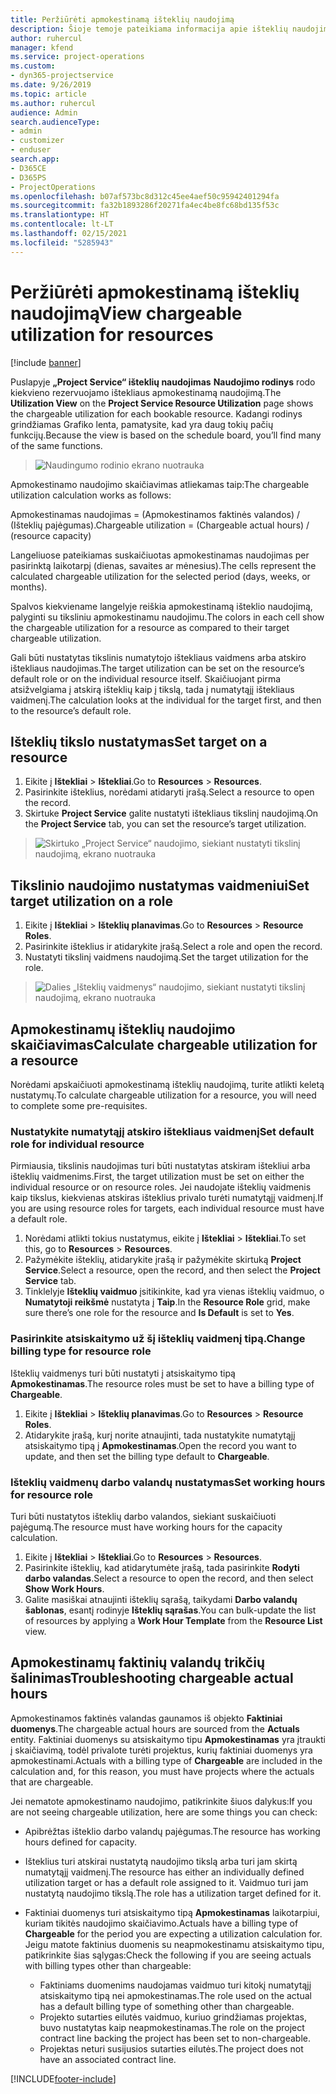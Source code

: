 ```yaml
---
title: Peržiūrėti apmokestinamą išteklių naudojimą
description: Šioje temoje pateikiama informacija apie išteklių naudojimo rodinį.
author: ruhercul
manager: kfend
ms.service: project-operations
ms.custom:
- dyn365-projectservice
ms.date: 9/26/2019
ms.topic: article
ms.author: ruhercul
audience: Admin
search.audienceType:
- admin
- customizer
- enduser
search.app:
- D365CE
- D365PS
- ProjectOperations
ms.openlocfilehash: b07af573bc8d312c45ee4aef50c95942401294fa
ms.sourcegitcommit: fa32b1893286f20271fa4ec4be8fc68bd135f53c
ms.translationtype: HT
ms.contentlocale: lt-LT
ms.lasthandoff: 02/15/2021
ms.locfileid: "5285943"
---
```

# <a name="view-chargeable-utilization-for-resources"></a><span data-ttu-id="6d2dd-103">Peržiūrėti apmokestinamą išteklių naudojimą</span><span class="sxs-lookup"><span data-stu-id="6d2dd-103">View chargeable utilization for resources</span></span>

[!include [banner](../includes/psa-now-project-operations.md)]
 
<span data-ttu-id="6d2dd-104">Puslapyje **„Project Service“ išteklių naudojimas** **Naudojimo rodinys** rodo kiekvieno rezervuojamo ištekliaus apmokestinamą naudojimą.</span><span class="sxs-lookup"><span data-stu-id="6d2dd-104">The **Utilization View** on the **Project Service Resource Utilization** page shows the chargeable utilization for each bookable resource.</span></span> <span data-ttu-id="6d2dd-105">Kadangi rodinys grindžiamas Grafiko lenta, pamatysite, kad yra daug tokių pačių funkcijų.</span><span class="sxs-lookup"><span data-stu-id="6d2dd-105">Because the view is based on the schedule board, you’ll find many of the same functions.</span></span>

> ![Naudingumo rodinio ekrano nuotrauka](media/FAQ-utilization-1.png)
 

<span data-ttu-id="6d2dd-107">Apmokestinamo naudojimo skaičiavimas atliekamas taip:</span><span class="sxs-lookup"><span data-stu-id="6d2dd-107">The chargeable utilization calculation works as follows:</span></span>

   <span data-ttu-id="6d2dd-108">Apmokestinamas naudojimas = (Apmokestinamos faktinės valandos) / (Išteklių pajėgumas).</span><span class="sxs-lookup"><span data-stu-id="6d2dd-108">Chargeable utilization = (Chargeable actual hours) / (resource capacity)</span></span>

<span data-ttu-id="6d2dd-109">Langeliuose pateikiamas suskaičiuotas apmokestinamas naudojimas per pasirinktą laikotarpį (dienas, savaites ar mėnesius).</span><span class="sxs-lookup"><span data-stu-id="6d2dd-109">The cells represent the calculated chargeable utilization for the selected period (days, weeks, or months).</span></span>

<span data-ttu-id="6d2dd-110">Spalvos kiekviename langelyje reiškia apmokestinamą išteklio naudojimą, palyginti su tiksliniu apmokestinamu naudojimu.</span><span class="sxs-lookup"><span data-stu-id="6d2dd-110">The colors in each cell show the chargeable utilization for a resource as compared to their target chargeable utilization.</span></span> 

<span data-ttu-id="6d2dd-111">Gali būti nustatytas tikslinis numatytojo ištekliaus vaidmens arba atskiro ištekliaus naudojimas.</span><span class="sxs-lookup"><span data-stu-id="6d2dd-111">The target utilization can be set on the resource’s default role or on the individual resource itself.</span></span> <span data-ttu-id="6d2dd-112">Skaičiuojant pirma atsižvelgiama į atskirą išteklių kaip į tikslą, tada į numatytąjį ištekliaus vaidmenį.</span><span class="sxs-lookup"><span data-stu-id="6d2dd-112">The calculation looks at the individual for the target first, and then to the resource’s default role.</span></span>

## <a name="set-target-on-a-resource"></a><span data-ttu-id="6d2dd-113">Išteklių tikslo nustatymas</span><span class="sxs-lookup"><span data-stu-id="6d2dd-113">Set target on a resource</span></span>

1. <span data-ttu-id="6d2dd-114">Eikite į **Ištekliai** \> **Ištekliai**.</span><span class="sxs-lookup"><span data-stu-id="6d2dd-114">Go to **Resources** \> **Resources**.</span></span> 
2. <span data-ttu-id="6d2dd-115">Pasirinkite išteklius, norėdami atidaryti įrašą.</span><span class="sxs-lookup"><span data-stu-id="6d2dd-115">Select a resource to open the record.</span></span> 
3. <span data-ttu-id="6d2dd-116">Skirtuke **Project Service** galite nustatyti ištekliaus tikslinį naudojimą.</span><span class="sxs-lookup"><span data-stu-id="6d2dd-116">On the **Project Service** tab, you can set the resource’s target utilization.</span></span>

> ![Skirtuko „Project Service“ naudojimo, siekiant nustatyti tikslinį naudojimą, ekrano nuotrauka](media/FAQ-utilization-2.png)
 
## <a name="set-target-utilization-on-a-role"></a><span data-ttu-id="6d2dd-118">Tikslinio naudojimo nustatymas vaidmeniui</span><span class="sxs-lookup"><span data-stu-id="6d2dd-118">Set target utilization on a role</span></span>

1. <span data-ttu-id="6d2dd-119">Eikite į **Ištekliai** \> **Išteklių planavimas**.</span><span class="sxs-lookup"><span data-stu-id="6d2dd-119">Go to **Resources** \> **Resource Roles**.</span></span> 
2. <span data-ttu-id="6d2dd-120">Pasirinkite išteklius ir atidarykite įrašą.</span><span class="sxs-lookup"><span data-stu-id="6d2dd-120">Select a role and open the record.</span></span> 
3. <span data-ttu-id="6d2dd-121">Nustatyti tikslinį vaidmens naudojimą.</span><span class="sxs-lookup"><span data-stu-id="6d2dd-121">Set the target utilization for the role.</span></span>

> ![Dalies „Išteklių vaidmenys“ naudojimo, siekiant nustatyti tikslinį naudojimą, ekrano nuotrauka](media/FAQ-utilization-3.png)
 
## <a name="calculate-chargeable-utilization-for-a-resource"></a><span data-ttu-id="6d2dd-123">Apmokestinamų išteklių naudojimo skaičiavimas</span><span class="sxs-lookup"><span data-stu-id="6d2dd-123">Calculate chargeable utilization for a resource</span></span>

<span data-ttu-id="6d2dd-124">Norėdami apskaičiuoti apmokestinamą išteklių naudojimą, turite atlikti keletą nustatymų.</span><span class="sxs-lookup"><span data-stu-id="6d2dd-124">To calculate chargeable utilization for a resource, you will need to complete some pre-requisites.</span></span> 

### <a name="set-default-role-for-individual-resource"></a><span data-ttu-id="6d2dd-125">Nustatykite numatytąjį atskiro ištekliaus vaidmenį</span><span class="sxs-lookup"><span data-stu-id="6d2dd-125">Set default role for individual resource</span></span>

<span data-ttu-id="6d2dd-126">Pirmiausia, tikslinis naudojimas turi būti nustatytas atskiram ištekliui arba išteklių vaidmenims.</span><span class="sxs-lookup"><span data-stu-id="6d2dd-126">First, the target utilization must be set on either the individual resource or on resource roles.</span></span> <span data-ttu-id="6d2dd-127">Jei naudojate išteklių vaidmenis kaip tikslus, kiekvienas atskiras išteklius privalo turėti numatytąjį vaidmenį.</span><span class="sxs-lookup"><span data-stu-id="6d2dd-127">If you are using resource roles for targets, each individual resource must have a default role.</span></span> 

1. <span data-ttu-id="6d2dd-128">Norėdami atlikti tokius nustatymus, eikite į **Ištekliai** \> **Ištekliai**.</span><span class="sxs-lookup"><span data-stu-id="6d2dd-128">To set this, go to **Resources** \> **Resources**.</span></span> 
2. <span data-ttu-id="6d2dd-129">Pažymėkite išteklių, atidarykite įrašą ir pažymėkite skirtuką **Project Service**.</span><span class="sxs-lookup"><span data-stu-id="6d2dd-129">Select a resource, open the record, and then select the **Project Service** tab.</span></span> 
3. <span data-ttu-id="6d2dd-130">Tinklelyje **Išteklių vaidmuo** įsitikinkite, kad yra vienas išteklių vaidmuo, o **Numatytoji reikšmė** nustatyta į **Taip**.</span><span class="sxs-lookup"><span data-stu-id="6d2dd-130">In the **Resource Role** grid, make sure there’s one role for the resource and **Is Default** is set to **Yes**.</span></span>
 
### <a name="change-billing-type-for-resource-role"></a><span data-ttu-id="6d2dd-131">Pasirinkite atsiskaitymo už šį išteklių vaidmenį tipą.</span><span class="sxs-lookup"><span data-stu-id="6d2dd-131">Change billing type for resource role</span></span>

<span data-ttu-id="6d2dd-132">Išteklių vaidmenys turi būti nustatyti į atsiskaitymo tipą **Apmokestinamas**.</span><span class="sxs-lookup"><span data-stu-id="6d2dd-132">The resource roles must be set to have a billing type of **Chargeable**.</span></span> 

1. <span data-ttu-id="6d2dd-133">Eikite į **Ištekliai** \> **Išteklių planavimas**.</span><span class="sxs-lookup"><span data-stu-id="6d2dd-133">Go to **Resources** \> **Resource Roles**.</span></span> 
2. <span data-ttu-id="6d2dd-134">Atidarykite įrašą, kurį norite atnaujinti, tada nustatykite numatytąjį atsiskaitymo tipą į **Apmokestinamas**.</span><span class="sxs-lookup"><span data-stu-id="6d2dd-134">Open the record you want to update, and then set the billing type default to **Chargeable**.</span></span>

### <a name="set-working-hours-for-resource-role"></a><span data-ttu-id="6d2dd-135">Išteklių vaidmenų darbo valandų nustatymas</span><span class="sxs-lookup"><span data-stu-id="6d2dd-135">Set working hours for resource role</span></span>
 
<span data-ttu-id="6d2dd-136">Turi būti nustatytos išteklių darbo valandos, siekiant suskaičiuoti pajėgumą.</span><span class="sxs-lookup"><span data-stu-id="6d2dd-136">The resource must have working hours for the capacity calculation.</span></span> 

1. <span data-ttu-id="6d2dd-137">Eikite į **Ištekliai** \> **Ištekliai**.</span><span class="sxs-lookup"><span data-stu-id="6d2dd-137">Go to **Resources** \> **Resources**.</span></span> 
2. <span data-ttu-id="6d2dd-138">Pasirinkite išteklių, kad atidarytumėte įrašą, tada pasirinkite **Rodyti darbo valandas**.</span><span class="sxs-lookup"><span data-stu-id="6d2dd-138">Select a resource to open the record, and then select **Show Work Hours**.</span></span> 
3. <span data-ttu-id="6d2dd-139">Galite masiškai atnaujinti išteklių sąrašą, taikydami **Darbo valandų šablonas**, esantį rodinyje **Išteklių sąrašas**.</span><span class="sxs-lookup"><span data-stu-id="6d2dd-139">You can bulk-update the list of resources by applying a **Work Hour Template** from the **Resource List** view.</span></span>

## <a name="troubleshooting-chargeable-actual-hours"></a><span data-ttu-id="6d2dd-140">Apmokestinamų faktinių valandų trikčių šalinimas</span><span class="sxs-lookup"><span data-stu-id="6d2dd-140">Troubleshooting chargeable actual hours</span></span>

<span data-ttu-id="6d2dd-141">Apmokestinamos faktinės valandas gaunamos iš objekto **Faktiniai duomenys**.</span><span class="sxs-lookup"><span data-stu-id="6d2dd-141">The chargeable actual hours are sourced from the **Actuals** entity.</span></span> <span data-ttu-id="6d2dd-142">Faktiniai duomenys su atsiskaitymo tipu **Apmokestinamas** yra įtraukti į skaičiavimą, todėl privalote turėti projektus, kurių faktiniai duomenys yra apmokestinami.</span><span class="sxs-lookup"><span data-stu-id="6d2dd-142">Actuals with a billing type of **Chargeable** are included in the calculation and, for this reason, you must have projects where the actuals that are chargeable.</span></span>

<span data-ttu-id="6d2dd-143">Jei nematote apmokestinamo naudojimo, patikrinkite šiuos dalykus:</span><span class="sxs-lookup"><span data-stu-id="6d2dd-143">If you are not seeing chargeable utilization, here are some things you can check:</span></span>

- <span data-ttu-id="6d2dd-144">Apibrėžtas išteklio darbo valandų pajėgumas.</span><span class="sxs-lookup"><span data-stu-id="6d2dd-144">The resource has working hours defined for capacity.</span></span>
- <span data-ttu-id="6d2dd-145">Išteklius turi atskirai nustatytą naudojimo tikslą arba turi jam skirtą numatytąjį vaidmenį.</span><span class="sxs-lookup"><span data-stu-id="6d2dd-145">The resource has either an individually defined utilization target or has a default role assigned to it.</span></span> <span data-ttu-id="6d2dd-146">Vaidmuo turi jam nustatytą naudojimo tikslą.</span><span class="sxs-lookup"><span data-stu-id="6d2dd-146">The role has a utilization target defined for it.</span></span>
- <span data-ttu-id="6d2dd-147">Faktiniai duomenys turi atsiskaitymo tipą **Apmokestinamas** laikotarpiui, kuriam tikitės naudojimo skaičiavimo.</span><span class="sxs-lookup"><span data-stu-id="6d2dd-147">Actuals have a billing type of **Chargeable** for the period you are expecting a utilization calculation for.</span></span> <span data-ttu-id="6d2dd-148">Jeigu matote faktinius duomenis su neapmokestinamu atsiskaitymo tipu, patikrinkite šias sąlygas:</span><span class="sxs-lookup"><span data-stu-id="6d2dd-148">Check the following if you are seeing actuals with billing types other than chargeable:</span></span>

  - <span data-ttu-id="6d2dd-149">Faktiniams duomenims naudojamas vaidmuo turi kitokį numatytąjį atsiskaitymo tipą nei apmokestinamas.</span><span class="sxs-lookup"><span data-stu-id="6d2dd-149">The role used on the actual has a default billing type of something other than chargeable.</span></span>
  - <span data-ttu-id="6d2dd-150">Projekto sutarties eilutės vaidmuo, kuriuo grindžiamas projektas, buvo nustatytas kaip neapmokestinamas.</span><span class="sxs-lookup"><span data-stu-id="6d2dd-150">The role on the project contract line backing the project has been set to non-chargeable.</span></span>
  - <span data-ttu-id="6d2dd-151">Projektas neturi susijusios sutarties eilutės.</span><span class="sxs-lookup"><span data-stu-id="6d2dd-151">The project does not have an associated contract line.</span></span>



[!INCLUDE[footer-include](../includes/footer-banner.md)]